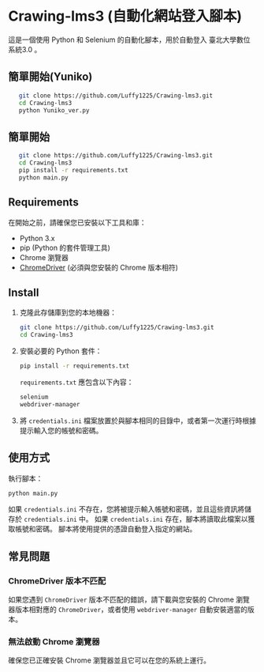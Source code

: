 ﻿# Crawing-lms3 (自動化網站登入腳本)

這是一個使用 Python 和 Selenium 的自動化腳本，用於自動登入 臺北大學數位系統3.0 。

## 簡單開始(Yuniko)

```bash
   git clone https://github.com/Luffy1225/Crawing-lms3.git
   cd Crawing-lms3
   python Yuniko_ver.py
```


## 簡單開始

```bash
   git clone https://github.com/Luffy1225/Crawing-lms3.git
   cd Crawing-lms3
   pip install -r requirements.txt
   python main.py
```

## Requirements

在開始之前，請確保您已安裝以下工具和庫：

- Python 3.x
- pip (Python 的套件管理工具)
- Chrome 瀏覽器
- [ChromeDriver](https://sites.google.com/chromium.org/driver/) (必須與您安裝的 Chrome 版本相符)

## Install

1. 克隆此存儲庫到您的本地機器：

   ```bash
   git clone https://github.com/Luffy1225/Crawing-lms3.git
   cd Crawing-lms3
   ```

1. 安裝必要的 Python 套件：

    ```bash
    pip install -r requirements.txt
    ```

    `requirements.txt` 應包含以下內容：
    ```txt
    selenium
    webdriver-manager
    ```

3. 將 `credentials.ini` 檔案放置於與腳本相同的目錄中，或者第一次運行時根據提示輸入您的帳號和密碼。

## 使用方式
執行腳本：

```bash
python main.py
```

如果 `credentials.ini` 不存在，您將被提示輸入帳號和密碼，並且這些資訊將儲存於 `credentials.ini` 中。
如果 `credentials.ini` 存在，腳本將讀取此檔案以獲取帳號和密碼。
腳本將使用提供的憑證自動登入指定的網站。


## 常見問題
### ChromeDriver 版本不匹配
如果您遇到 `ChromeDriver` 版本不匹配的錯誤，請下載與您安裝的 Chrome 瀏覽器版本相對應的 `ChromeDriver`，或者使用 `webdriver-manager` 自動安裝適當的版本。

### 無法啟動 Chrome 瀏覽器
確保您已正確安裝 Chrome 瀏覽器並且它可以在您的系統上運行。

